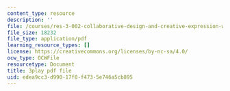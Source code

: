 ```yaml
---
content_type: resource
description: ''
file: /courses/res-3-002-collaborative-design-and-creative-expression-with-arduino-microcontrollers-january-iap-2017/edea9cc3d99017f8f4735e746a5cb895_iNQ0dQ9bPNs.pdf
file_size: 18232
file_type: application/pdf
learning_resource_types: []
license: https://creativecommons.org/licenses/by-nc-sa/4.0/
ocw_type: OCWFile
resourcetype: Document
title: 3play pdf file
uid: edea9cc3-d990-17f8-f473-5e746a5cb895
---
```

